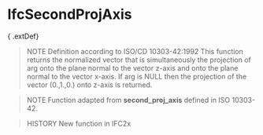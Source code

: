 # IfcSecondProjAxis

{ .extDef}
> NOTE  Definition according to ISO/CD 10303-42:1992
> This function returns the normalized vector that is simultaneously the projection of arg onto the plane normal to the vector z-axis and onto the plane normal to the vector x-axis. If arg is NULL then the projection of the vector (0.,1.,0.) onto z-axis is returned.

> NOTE  Function adapted from **second_proj_axis** defined in ISO 10303-42.

> HISTORY  New function in IFC2x
